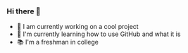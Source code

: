 ### Hi there 👋

- 🔭 I am currently working on a cool project
- 🌱 I'm currently learning how to use GitHub and what it is
- 📚 I'm a freshman in college
<!--
**aidenvierra/aidenvierra** is a ✨ _special_ ✨ repository because its `README.md` (this file) appears on your GitHub profile.

Here are some ideas to get you started:

- 🔭 I’m currently working on ...
- 🌱 I’m currently learning ...
- 👯 I’m looking to collaborate on ...
- 🤔 I’m looking for help with ...
- 💬 Ask me about ...
- 📫 How to reach me: ...
- 😄 Pronouns: ...
- ⚡ Fun fact: ...
-->
